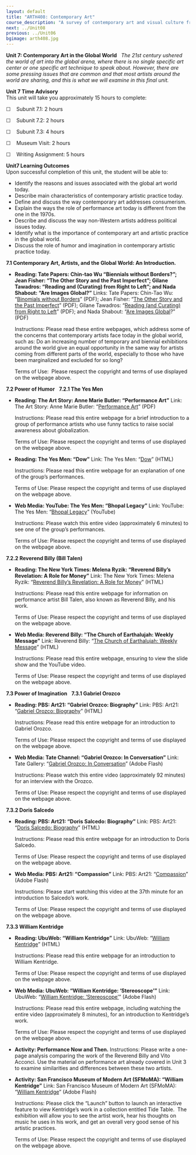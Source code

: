 ```yaml
---
layout: default
title: "ARTH408: Contemporary Art"
course_description: "A survey of contemporary art and visual culture from the 1960 to 2010 in both the western and global context, with particular emphasis on the specific aesthetic and social issues of the contemporary period."
next: ../Unit08
previous: ../Unit06
bgimage: arth408.jpg
---
```

**Unit 7: Contemporary Art in the Global World** <span id="7"></span> 
*The 21st century ushered the world of art into the global arena, where
there is no single specific art center or one specific art technique to
speak about. However, there are some pressing issues that are common and
that most artists around the world are sharing, and this is what we will
examine in this final unit.*

**Unit 7 Time Advisory**  
<span id="internal-source-marker_0.6936582736670971">This unit will take
you approximately 15 hours to complete:</span>  
  
 ☐    Subunit 7.1: 2 hours

  
 ☐    Subunit 7.2: 2 hours

  
 ☐    Subunit 7.3: 4 hours

  
 ☐    Museum Visit: 2 hours

  
 ☐    Writing Assignment: 5 hours

**Unit7 Learning Outcomes**  
Upon successful completion of this unit, the student will be able to:
-   Identify the reasons and issues associated with the global art world
    today.
-   Describe main characteristics of contemporary artistic practice
    today.
-   Define and discuss the way contemporary art addresses consumerism.
-   Explain the ways the role of performance art today is different from
    the one in the 1970s.
-   Describe and discuss the way non-Western artists address political
    issues today.
-   Identify what is the importance of contemporary art and artistic
    practice in the global world.
-   Discuss the role of humor and imagination in contemporary artistic
    practice today.

**7.1 Contemporary Art, Artists, and the Global World: An
Introduction.** <span id="7.1"></span> 
-   **Reading: Tate Papers: Chin-tao Wu “Biennials without Borders?”;
    Jean Fisher: “The Other Story and the Past Imperfect”; Gilane
    Tawadros: “Reading and (Curating) from Right to Left”; and Nada
    Shabout: “Are Images Global?”**
    Links: Tate Papers: Chin-Tao Wu: “[Binomials without
    Borders](http://www.tate.org.uk/download/file/fid/7272)” (PDF); Jean
    Fisher: “[The Other Story and the Past
    Imperfect](http://www.tate.org.uk/download/file/fid/7273)” (PDF);
    Gilane Tawadros: “[Reading (and Curating) from Right to
    Left](http://www.tate.org.uk/download/file/fid/7277)” (PDF); and
    Nada Shabout: “[Are Images
    Global](http://www.tate.org.uk/download/file/fid/7276)?” (PDF)  
      
     Instructions: Please read these entire webpages, which address some
    of the concerns that contemporary artists face today in the global
    world, such as: Do an increasing number of temporary and biennial
    exhibitions around the world give an equal opportunity in the same
    way for artists coming from different parts of the world, especially
    to those who have been marginalized and excluded for so long?  
      
     Terms of Use:  Please respect the copyright and terms of use
    displayed on the webpage above.

**7.2 Power of Humor** <span id="7.2"></span> 
**7.2.1 The Yes Men** <span id="7.2.1"></span> 
-   **Reading: The Art Story: Anne Marie Butler: “Performance Art”**
    Link: The Art Story: Anne Marie Butler: “[Performance
    Art](https://resources.saylor.org/archived/wp-content/uploads/2011/10/ARTH408-7.2.1-Performance-Art.pdf)”
    (PDF)  
      
     Instructions: Please read this entire webpage for a brief
    introduction to a group of performance artists who use funny tactics
    to raise social awareness about globalization.    
      
     Terms of Use: Please respect the copyright and terms of use
    displayed on the webpage above.

-   **Reading: The Yes Men: “Dow”**
    Link: The Yes Men: “[Dow](http://theyesmen.org/hijinks/dow)”
    (HTML)  
      
     Instructions: Please read this entire webpage for an explanation of
    one of the group’s performances.  
      
     Terms of Use: Please respect the copyright and terms of use
    displayed on the webpage above.

-   **Web Media: YouTube: The Yes Men: “Bhopal Legacy”**
    Link: YouTube: The Yes Men: “[Bhopal
    Legacy](http://www.youtube.com/watch?v=LiWlvBro9eI)” (YouTube)  
      
     Instructions: Please watch this entire video (approximately 6
    minutes) to see one of the group’s performances.  
      
     Terms of Use: Please respect the copyright and terms of use
    displayed on the webpage above.

**7.2.2 Reverend Billy (Bill Talen)** <span id="7.2.2"></span> 
-   **Reading: The New York Times: Melena Ryzik: “Reverend Billy’s
    Revelation: A Role for Money”**
    Link: The New York Times: Melena Ryzik: “[Reverend Billy’s
    Revelation: A Role for
    Money](http://www.nytimes.com/2010/10/09/theater/09billy.html)”
    (HTML)  
      
     Instructions: Please read this entire webpage for information on
    performance artist Bill Talen, also known as Reverend Billy, and his
    work.  
      
     Terms of Use: Please respect the copyright and terms of use
    displayed on the webpage above.

-   **Web Media: Reverend Billy: “The Church of Earthalujah: Weekly
    Message”**
    Link: Reverend Billy: “[The Church of Earthalujah: Weekly
    Message](http://www.revbilly.com/events/church-of-earthalujah)”
    (HTML)  
      
     Instructions: Please read this entire webpage, ensuring to view the
    slide show and the YouTube video.  
      
     Terms of Use: Please respect the copyright and terms of use
    displayed on the webpage above.

**7.3 Power of Imagination** <span id="7.3"></span> 
**7.3.1 Gabriel Orozco** <span id="7.3.1"></span> 
-   **Reading: PBS: Art21: “Gabriel Orozco: Biography”**
    Link: PBS: Art21: “[Gabriel Orozco:
    Biography](http://www.pbs.org/art21/artists/orozco/)” (HTML)  
      
     Instructions: Please read this entire webpage for an introduction
    to Gabriel Orozco.  
      
     Terms of Use: Please respect the copyright and terms of use
    displayed on the webpage above.

-   **Web Media: Tate Channel: “Gabriel Orozco: In Conversation”**
    Link: Tate Gallery: “[Gabriel Orozco: In
    Conversation](http://channel.tate.org.uk/media/776551042001)” (Adobe
    Flash)  
      
     Instructions: Please watch this entire video (approximately 92
    minutes) for an interview with the Orozco.  
      
     Terms of Use: Please respect the copyright and terms of use
    displayed on the webpage above.

**7.3.2 Doris Salcedo** <span id="7.3.2"></span> 
-   **Reading: PBS: Art21: “Doris Salcedo: Biography”**
    Link: PBS: Art21: “[Doris Salcedo:
    Biography](http://www.pbs.org/art21/artists/doris-salcedo/)”
    (HTML)  
      
     Instructions: Please read this entire webpage for an introduction
    to Doris Salcedo.  
      
     Terms of Use: Please respect the copyright and terms of use
    displayed on the webpage above.

-   **Web Media: PBS: Art21: “Compassion”**
    Link: PBS: Art21:
    “[Compassion](http://video.pbs.org/video/1281748949)” (Adobe
    Flash)  
      
     Instructions: Please start watching this video at the 37th minute
    for an introduction to Salcedo’s work.  
      
     Terms of Use: Please respect the copyright and terms of use
    displayed on the webpage above.

**7.3.3 William Kentridge** <span id="7.3.3"></span> 
-   **Reading: UbuWeb: “William Kentridge”**
    Link: UbuWeb: “[William
    Kentridge](http://www.ubu.com/film/kentridge.html)” (HTML)  
      
     Instructions: Please read this entire webpage for an introduction
    to William Kentridge.  
      
     Terms of Use: Please respect the copyright and terms of use
    displayed on the webpage above.

-   **Web Media: UbuWeb: “William Kentridge: ‘Stereoscope’”**
    Link: UbuWeb: “[William Kentridge:
    ‘Stereoscope’](http://www.ubu.com/film/kentridge_stereoscope.html)”
    (Adobe Flash)  
      
     Instructions: Please read this entire webpage, including watching
    the entire video (approximately 8 minutes), for an introduction to
    Kentridge’s work.  
      
     Terms of Use: Please respect the copyright and terms of use
    displayed on the webpage above.

-   **Activity: Performance Now and Then.**
    Instructions: Please write a one-page analysis comparing the work of
    the Reverend Billy and Vito Acconci. Use the material on performance
    art already covered in Unit 3 to examine similarities and
    differences between these two artists.

-   **Activity: San Francisco Museum of Modern Art (SFMoMA): “William
    Kentridge”**
    Link: San Francisco Museum of Modern Art (SFMoMA): “[William
    Kentridge](http://www.sfmoma.org/explore/multimedia/interactive_features/80)”
    (Adobe Flash)  
      
     Instructions: Please click the “Launch” button to launch an
    interactive feature to view Kentridge’s work in a collection
    entitled Tide Table.  The exhibition will allow you to see the
    artist work, hear his thoughts on music he uses in his work, and get
    an overall very good sense of his artistic practices.  
      
     Terms of Use: Please respect the copyright and terms of use
    displayed on the webpage above.


